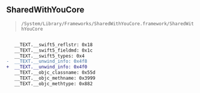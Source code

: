 ## SharedWithYouCore

> `/System/Library/Frameworks/SharedWithYouCore.framework/SharedWithYouCore`

```diff

   __TEXT.__swift5_reflstr: 0x18
   __TEXT.__swift5_fieldmd: 0x1c
   __TEXT.__swift5_types: 0x4
-  __TEXT.__unwind_info: 0x4f8
+  __TEXT.__unwind_info: 0x4f0
   __TEXT.__objc_classname: 0x55d
   __TEXT.__objc_methname: 0x3999
   __TEXT.__objc_methtype: 0x882

```
